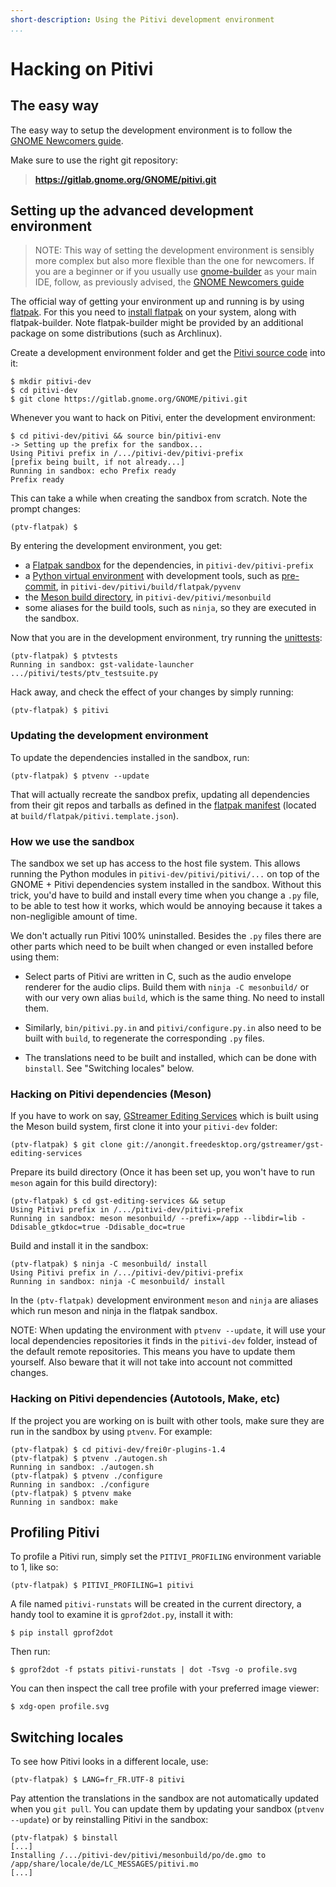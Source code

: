```yaml
---
short-description: Using the Pitivi development environment
...
```


# Hacking on Pitivi

## The easy way

The easy way to setup the development environment is to follow the
[GNOME Newcomers guide](https://wiki.gnome.org/Newcomers/).

Make sure to use the right git repository:

>   **https://gitlab.gnome.org/GNOME/pitivi.git**


## Setting up the advanced development environment

> NOTE: This way of setting the development environment is sensibly more complex
> but also more flexible than the one for newcomers. If you are a  beginner
> or if you usually use [gnome-builder](https://wiki.gnome.org/Apps/Builder)
> as your main IDE, follow, as previously advised, the
> [GNOME Newcomers guide](https://wiki.gnome.org/Newcomers/)

The official way of getting your environment up and running is by using
[flatpak](http://flatpak.org/). For this you need to
[install flatpak](http://flatpak.org/getting.html) on your system,
along with flatpak-builder. Note flatpak-builder might be provided by an
additional package on some distributions (such as Archlinux).

Create a development environment folder and get the [Pitivi source code](http://gitlab.gnome.org/GNOME/pitivi) into it:

```
$ mkdir pitivi-dev
$ cd pitivi-dev
$ git clone https://gitlab.gnome.org/GNOME/pitivi.git
```

Whenever you want to hack on Pitivi, enter the development environment:
```
$ cd pitivi-dev/pitivi && source bin/pitivi-env
-> Setting up the prefix for the sandbox...
Using Pitivi prefix in /.../pitivi-dev/pitivi-prefix
[prefix being built, if not already...]
Running in sandbox: echo Prefix ready
Prefix ready
```

This can take a while when creating the sandbox from scratch. Note the
prompt changes:
```
(ptv-flatpak) $
```

By entering the development environment, you get:
- a [Flatpak sandbox](http://docs.flatpak.org/en/latest/working-with-the-sandbox.html)
for the dependencies, in `pitivi-dev/pitivi-prefix`
- a [Python virtual environment](http://docs.python-guide.org/en/latest/dev/virtualenvs/)
with development tools, such as
[pre-commit](http://pre-commit.com),
in `pitivi-dev/pitivi/build/flatpak/pyvenv`
- the [Meson build directory](http://mesonbuild.com/Quick-guide.html),
in `pitivi-dev/pitivi/mesonbuild`
- some aliases for the build tools, such as `ninja`, so they are executed in the sandbox.

Now that you are in the development environment, try running the
[unittests](Testing.md):
```
(ptv-flatpak) $ ptvtests
Running in sandbox: gst-validate-launcher .../pitivi/tests/ptv_testsuite.py
```

Hack away, and check the effect of your changes by simply running:
```
(ptv-flatpak) $ pitivi
```


### Updating the development environment

To update the dependencies installed in the sandbox, run:
```
(ptv-flatpak) $ ptvenv --update
```

That will actually recreate the sandbox prefix, updating all
dependencies from their git repos and tarballs as defined in the
[flatpak
manifest](https://git.gnome.org/browse/pitivi/tree/build/flatpak/pitivi.template.json) (located at `build/flatpak/pitivi.template.json`).


### How we use the sandbox

The sandbox we set up has access to the host file system. This allows
running the Python modules in `pitivi-dev/pitivi/pitivi/...` on top of
the GNOME + Pitivi dependencies system installed in the sandbox.
Without this trick, you'd have to build and install every time when you
change a `.py` file, to be able to test how it works, which would be
annoying because it takes a non-negligible amount of time.

We don't actually run Pitivi 100% uninstalled. Besides the `.py` files
there are other parts which need to be built when changed or even
installed before using them:

- Select parts of Pitivi are written in C, such as the audio envelope
renderer for the audio clips. Build them with `ninja -C mesonbuild/` or
with our very own alias `build`, which is the same thing. No need to
install them.

- Similarly, `bin/pitivi.py.in` and `pitivi/configure.py.in` also need
to be built with `build`, to regenerate the corresponding `.py` files.

- The translations need to be built and installed, which can be done
with `binstall`. See "Switching locales" below.


### Hacking on Pitivi dependencies (Meson)

If you have to work on say, [GStreamer Editing Services](https://gstreamer.freedesktop.org/modules/gst-editing-services.html)
which is built using the Meson build system, first clone it into your
`pitivi-dev` folder:
```
(ptv-flatpak) $ git clone git://anongit.freedesktop.org/gstreamer/gst-editing-services
```

Prepare its build directory (Once it has been set up, you won't have to
run `meson` again for this build directory):
```
(ptv-flatpak) $ cd gst-editing-services && setup
Using Pitivi prefix in /.../pitivi-dev/pitivi-prefix
Running in sandbox: meson mesonbuild/ --prefix=/app --libdir=lib -Ddisable_gtkdoc=true -Ddisable_doc=true
```

Build and install it in the sandbox:
```
(ptv-flatpak) $ ninja -C mesonbuild/ install
Using Pitivi prefix in /.../pitivi-dev/pitivi-prefix
Running in sandbox: ninja -C mesonbuild/ install
```

In the `(ptv-flatpak)` development environment `meson` and `ninja` are
aliases which run meson and ninja in the flatpak sandbox.

NOTE: When updating the environment with `ptvenv --update`,
it will use your local dependencies repositories it finds in the
`pitivi-dev` folder, instead of the default remote repositories.
This means you have to update them yourself.
Also beware that it will not take into account not committed
changes.


### Hacking on Pitivi dependencies (Autotools, Make, etc)

If the project you are working on is built with other tools, make sure
they are run in the sandbox by using `ptvenv`. For example:

```
(ptv-flatpak) $ cd pitivi-dev/frei0r-plugins-1.4
(ptv-flatpak) $ ptvenv ./autogen.sh
Running in sandbox: ./autogen.sh
(ptv-flatpak) $ ptvenv ./configure
Running in sandbox: ./configure
(ptv-flatpak) $ ptvenv make
Running in sandbox: make
```


## Profiling Pitivi

To profile a Pitivi run, simply set the `PITIVI_PROFILING` environment
variable to 1, like so:

```
(ptv-flatpak) $ PITIVI_PROFILING=1 pitivi
```

A file named `pitivi-runstats` will be created in the current directory, a handy tool to examine it is `gprof2dot.py`, install it with:

```
$ pip install gprof2dot
```

Then run:

```
$ gprof2dot -f pstats pitivi-runstats | dot -Tsvg -o profile.svg
```

You can then inspect the call tree profile with your preferred image viewer:

```
$ xdg-open profile.svg
```


## Switching locales

To see how Pitivi looks in a different locale, use:

```
(ptv-flatpak) $ LANG=fr_FR.UTF-8 pitivi
```

Pay attention the translations in the sandbox are not automatically
updated when you `git pull`. You can update them by updating your
sandbox (`ptvenv --update`) or by reinstalling Pitivi in the sandbox:

```
(ptv-flatpak) $ binstall
[...]
Installing /.../pitivi-dev/pitivi/mesonbuild/po/de.gmo to /app/share/locale/de/LC_MESSAGES/pitivi.mo
[...]
```
